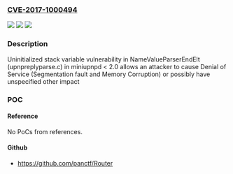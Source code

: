 ### [CVE-2017-1000494](https://cve.mitre.org/cgi-bin/cvename.cgi?name=CVE-2017-1000494)
![](https://img.shields.io/static/v1?label=Product&message=n%2Fa&color=blue)
![](https://img.shields.io/static/v1?label=Version&message=n%2Fa&color=blue)
![](https://img.shields.io/static/v1?label=Vulnerability&message=n%2Fa&color=brighgreen)

### Description

Uninitialized stack variable vulnerability in NameValueParserEndElt (upnpreplyparse.c) in miniupnpd < 2.0 allows an attacker to cause Denial of Service (Segmentation fault and Memory Corruption) or possibly have unspecified other impact

### POC

#### Reference
No PoCs from references.

#### Github
- https://github.com/panctf/Router

